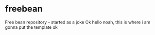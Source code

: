 # freebean
Free bean repository - started as a joke
Ok hello noah, this is where i am gonna put the template ok

